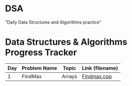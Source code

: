 # DSA
“Daily Data Structures and Algorithms practice”
# Data Structures & Algorithms Progress Tracker

| Day | Problem Name       | Topic    | Link (filename)          |
|-----|--------------------|----------|--------------------------|
| 1   | FindMax            | Arrays   | [Findmax.cpp](Arrays/Findmax.cpp) |
